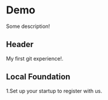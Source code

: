 # Demo
Some description!

## Header
My first git experience!.

## Local Foundation

1.Set up your startup to register with us.
